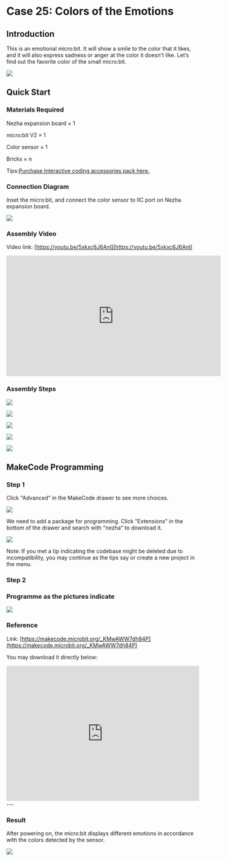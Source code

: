 # Case 25: Colors of the Emotions

## Introduction

This is an emotional micro:bit. It will show a smile to the color that it likes, and it will also express sadness or anger at the color it doesn't like. Let’s find out the favorite color of the small micro:bit.

![](./images/case_25_01.png)

## Quick Start 



### Materials Required


Nezha expansion board × 1

micro:bit V2 × 1

Color sensor  × 1

Bricks × n

Tips:[Purchase Interactive coding accessories pack here.](https://www.elecfreaks.com/interactive-coding-accessories-pack.html)


### Connection Diagram 

Inset the micro:bit, and connect the color sensor to IIC port on Nezha expansion board. 


![](./images/case_25_03.png)



### Assembly Video

Video link: [https://youtu.be/5xkxc6J6AnI](https://youtu.be/5xkxc6J6AnI)

<iframe width="560" height="315" src="https://www.youtube.com/embed/5xkxc6J6AnI" title="YouTube video player" frameborder="0" allow="accelerometer; autoplay; clipboard-write; encrypted-media; gyroscope; picture-in-picture" allowfullscreen></iframe>


### Assembly Steps

![](./images/case_step_25_01.png)

![](./images/case_step_25_02.png)

![](./images/case_step_25_03.png)

![](./images/case_step_25_04.png)

![](./images/case_step_25_05.png)




## MakeCode Programming 




### Step 1



Click "Advanced" in the MakeCode drawer to see more choices. 

![](./images/case_01_10.png)




We need to add a package for programming. Click "Extensions" in the bottom of the drawer and search with "nezha" to download it. 

![](./images/case_03_09.png)


Note: If you met a tip indicating the codebase might be deleted due to incompatibility, you may continue as the tips say or create a new project in the menu. 

### Step 2


### Programme as the pictures indicate


![](./images/case_25_10.png)



### Reference
Link: [https://makecode.microbit.org/_KMwAWW7dh84P](https://makecode.microbit.org/_KMwAWW7dh84P)

You may download it directly below: 

<div style="position:relative;height:0;padding-bottom:70%;overflow:hidden;"><iframe style="position:absolute;top:0;left:0;width:100%;height:100%;" src="https://makecode.microbit.org/#pub:_KMwAWW7dh84P" frameborder="0" sandbox="allow-popups allow-forms allow-scripts allow-same-origin"></iframe></div>  
---

### Result
After powering on, the micro:bit displays different emotions in accordance with the colors detected by the sensor. 

![](./images/case-gif-25.gif)

